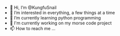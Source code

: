 - 👋 Hi, I’m @KungfuSnail
- 👀 I’m interested in everything, a few things at a time
- 🌱 I’m currently learning python programming 
- 🌱 I'm currently working on my morse code project
- 📫 How to reach me ...

